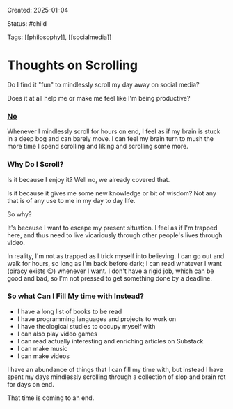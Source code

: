 ---
---
Created: 2025-01-04

Status: #child

Tags: [[philosophy]], [[socialmedia]]

# Thoughts on Scrolling

Do I find it "fun" to mindlessly scroll my day away on social media?

Does it at all help me or make me feel like I'm being productive?

### <u>No</u>

Whenever I mindlessly scroll for hours on end, I feel as if my brain is stuck in a deep bog and can barely move. I can feel my brain turn to mush the more time I spend scrolling and liking and scrolling some more. 

### Why Do I Scroll?

Is it because I enjoy it? Well no, we already covered that. 

Is it because it gives me some new knowledge or bit of wisdom? Not any that is of any use to me in my day to day life. 

So why?

It's because I want to escape my present situation. I feel as if I'm trapped here, and thus need to live vicariously through other people's lives through video. 

In reality, I'm not as trapped as I trick myself into believing. I can go out and walk for hours, so long as I'm back before dark; I can read whatever I want (piracy exists 😉) whenever I want. I don't have a rigid job, which can be good and bad, so I'm not pressed to get something done by a deadline. 

### So what Can I Fill My time with Instead?

- I have a long list of books to be read
- I have programming languages and projects to work on
- I have theological studies to occupy myself with
- I can also play video games
- I can read actually interesting and enriching articles on Substack
- I can make music
- I can make videos

I have an abundance of things that I can fill my time with, but instead I have spent my days mindlessly scrolling through a collection of slop and brain rot for days on end. 

That time is coming to an end. 